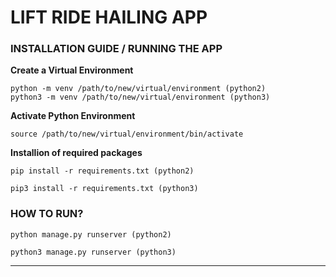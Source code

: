 # LIFT RIDE HAILING APP 

### INSTALLATION GUIDE / RUNNING THE APP

**Create a Virtual Environment**
```
python -m venv /path/to/new/virtual/environment (python2)
python3 -m venv /path/to/new/virtual/environment (python3)
```
**Activate Python Environment**
```
source /path/to/new/virtual/environment/bin/activate
```

**Installion of required packages**


```
pip install -r requirements.txt (python2)

pip3 install -r requirements.txt (python3)
```


### HOW TO RUN?
```
python manage.py runserver (python2)

python3 manage.py runserver (python3)
```

_____________________________________________________________________

